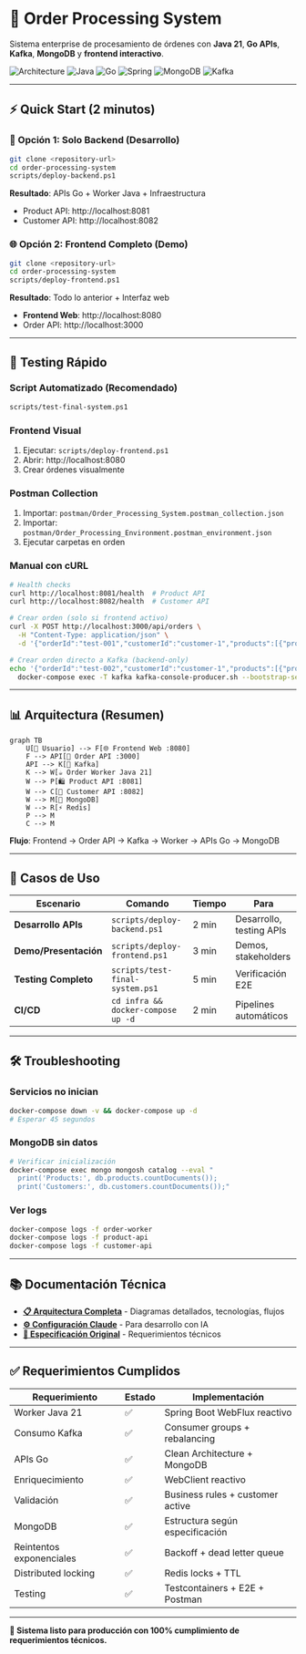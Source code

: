 # 🚀 **Order Processing System**

Sistema enterprise de procesamiento de órdenes con **Java 21**, **Go APIs**, **Kafka**, **MongoDB** y **frontend interactivo**.

![Architecture](https://img.shields.io/badge/Architecture-Clean%20Architecture-blue) ![Java](https://img.shields.io/badge/Java-21-orange) ![Go](https://img.shields.io/badge/Go-1.22-blue) ![Spring](https://img.shields.io/badge/Spring-WebFlux-green) ![MongoDB](https://img.shields.io/badge/MongoDB-7.0-green) ![Kafka](https://img.shields.io/badge/Kafka-3.6-red)

---

## ⚡ **Quick Start (2 minutos)**

### **🎯 Opción 1: Solo Backend (Desarrollo)**
```bash
git clone <repository-url>
cd order-processing-system
scripts/deploy-backend.ps1
```
**Resultado**: APIs Go + Worker Java + Infraestructura
- Product API: http://localhost:8081
- Customer API: http://localhost:8082

### **🌐 Opción 2: Frontend Completo (Demo)**
```bash
git clone <repository-url>
cd order-processing-system
scripts/deploy-frontend.ps1
```
**Resultado**: Todo lo anterior + Interfaz web
- **Frontend Web**: http://localhost:8080
- Order API: http://localhost:3000

---

## 🧪 **Testing Rápido**

### **Script Automatizado** (Recomendado)
```bash
scripts/test-final-system.ps1
```

### **Frontend Visual**
1. Ejecutar: `scripts/deploy-frontend.ps1`
2. Abrir: http://localhost:8080
3. Crear órdenes visualmente

### **Postman Collection**
1. Importar: `postman/Order_Processing_System.postman_collection.json`
2. Importar: `postman/Order_Processing_Environment.postman_environment.json`
3. Ejecutar carpetas en orden

### **Manual con cURL**
```bash
# Health checks
curl http://localhost:8081/health  # Product API
curl http://localhost:8082/health  # Customer API

# Crear orden (solo si frontend activo)
curl -X POST http://localhost:3000/api/orders \
  -H "Content-Type: application/json" \
  -d '{"orderId":"test-001","customerId":"customer-1","products":[{"productId":"product-1"}]}'

# Crear orden directo a Kafka (backend-only)
echo '{"orderId":"test-002","customerId":"customer-1","products":[{"productId":"product-1"}]}' | \
  docker-compose exec -T kafka kafka-console-producer.sh --bootstrap-server localhost:9092 --topic orders
```

---

## 📊 **Arquitectura (Resumen)**

```mermaid
graph TB
    U[👤 Usuario] --> F[🌐 Frontend Web :8080]
    F --> API[📨 Order API :3000]
    API --> K[📨 Kafka]
    K --> W[☕ Order Worker Java 21]
    W --> P[🛍️ Product API :8081]
    W --> C[👥 Customer API :8082]
    W --> M[💾 MongoDB]
    W --> R[⚡ Redis]
    P --> M
    C --> M
```

**Flujo**: Frontend → Order API → Kafka → Worker → APIs Go → MongoDB

---

## 🎯 **Casos de Uso**

| Escenario | Comando | Tiempo | Para |
|-----------|---------|--------|------|
| **Desarrollo APIs** | `scripts/deploy-backend.ps1` | 2 min | Desarrollo, testing APIs |
| **Demo/Presentación** | `scripts/deploy-frontend.ps1` | 3 min | Demos, stakeholders |
| **Testing Completo** | `scripts/test-final-system.ps1` | 5 min | Verificación E2E |
| **CI/CD** | `cd infra && docker-compose up -d` | 2 min | Pipelines automáticos |

---

## 🛠️ **Troubleshooting**

### **Servicios no inician**
```bash
docker-compose down -v && docker-compose up -d
# Esperar 45 segundos
```

### **MongoDB sin datos**
```bash
# Verificar inicialización
docker-compose exec mongo mongosh catalog --eval "
  print('Products:', db.products.countDocuments());
  print('Customers:', db.customers.countDocuments());"
```

### **Ver logs**
```bash
docker-compose logs -f order-worker
docker-compose logs -f product-api
docker-compose logs -f customer-api
```

---

## 📚 **Documentación Técnica**

- **[📋 Arquitectura Completa](docs/COMPLETE_ARCHITECTURE_DIAGRAMS.md)** - Diagramas detallados, tecnologías, flujos
- **[⚙️ Configuración Claude](docs/CLAUDE.md)** - Para desarrollo con IA
- **[📄 Especificación Original](prueba.md)** - Requerimientos técnicos

---

## ✅ **Requerimientos Cumplidos**

| Requerimiento | Estado | Implementación |
|---------------|--------|----------------|
| Worker Java 21 | ✅ | Spring Boot WebFlux reactivo |
| Consumo Kafka | ✅ | Consumer groups + rebalancing |
| APIs Go | ✅ | Clean Architecture + MongoDB |
| Enriquecimiento | ✅ | WebClient reactivo |
| Validación | ✅ | Business rules + customer active |
| MongoDB | ✅ | Estructura según especificación |
| Reintentos exponenciales | ✅ | Backoff + dead letter queue |
| Distributed locking | ✅ | Redis locks + TTL |
| Testing | ✅ | Testcontainers + E2E + Postman |

---

**🚀 Sistema listo para producción con 100% cumplimiento de requerimientos técnicos.**